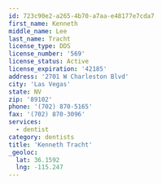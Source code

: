 ```yaml
---
id: 723c90e2-a265-4b70-a7aa-e48177e7cda7
first_name: Kenneth
middle_name: Lee
last_name: Tracht
license_type: DDS
license_number: '569'
license_status: Active
license_expiration: '42185'
address: '2701 W Charleston Blvd'
city: 'Las Vegas'
state: NV
zip: '89102'
phone: '(702) 870-5165'
fax: '(702) 870-3096'
services:
  - dentist
category: dentists
title: 'Kenneth Tracht'
_geoloc:
  lat: 36.1592
  lng: -115.247
---
```

